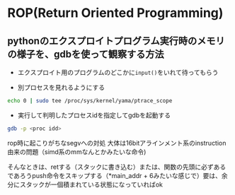 # ROP(Return Oriented Programming)

## pythonのエクスプロイトプログラム実行時のメモリの様子を、gdbを使って観察する方法

- エクスプロイト用のプログラムのどこかに`input()`をいれて待ってもらう

- 別プロセスを見れるようにする

```bash
echo 0 | sudo tee /proc/sys/kernel/yama/ptrace_scope
```

- 実行して判明したプロセスidを指定してgdbを起動する

```bash
gdb -p <proc idd>
```

rop時に起こりがちなsegvへの対処
大体は16bitアラインメント系のinstruction由来の問題（simd系のmmなんとかみたいな命令)

そんなときは、retする（スタックに書き込む）または、関数の先頭に必ずあるであろうpush命令をスキップする（*main_addr + 6みたいな感じで）要は、余分にスタックが一個積まれている状態になっていればok
